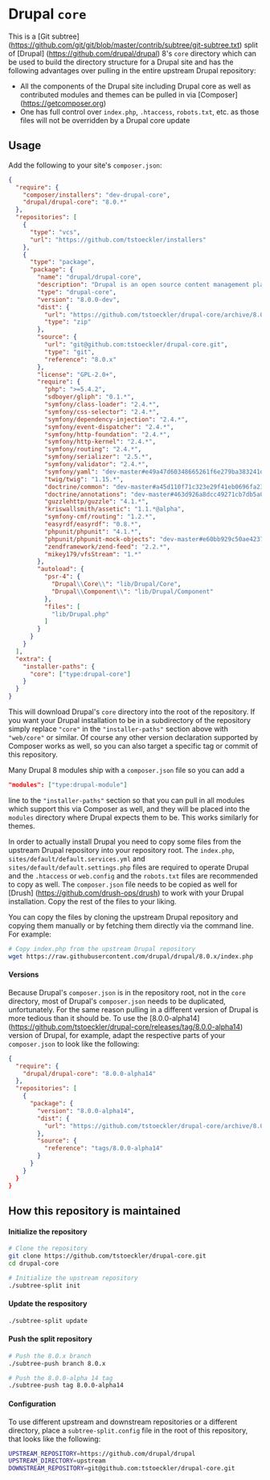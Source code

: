 Drupal `core`
============

This is a [Git subtree] (https://github.com/git/git/blob/master/contrib/subtree/git-subtree.txt) split of [Drupal] (https://github.com/drupal/drupal) 8's `core` directory which can be used to build the directory structure for a Drupal site and has the following advantages over pulling in the entire upstream Drupal repository:
- All the components of the Drupal site including Drupal core as well as contributed modules and themes can be pulled in via [Composer] (https://getcomposer.org)
- One has full control over `index.php`, `.htaccess`, `robots.txt`, etc. as those files will not be overridden by a Drupal core update

Usage
---
Add the following to your site's `composer.json`:
``` json
{
  "require": {
    "composer/installers": "dev-drupal-core",
    "drupal/drupal-core": "8.0.*"
  },
  "repositories": [
    {
      "type": "vcs",
      "url": "https://github.com/tstoeckler/installers"
    },
    {
      "type": "package",
      "package": {
        "name": "drupal/drupal-core",
        "description": "Drupal is an open source content management platform powering millions of websites and applications.",
        "type": "drupal-core",
        "version": "8.0.0-dev",
        "dist": {
          "url": "https://github.com/tstoeckler/drupal-core/archive/8.0.x.zip",
          "type": "zip"
        },
        "source": {
          "url": "git@github.com:tstoeckler/drupal-core.git",
          "type": "git",
          "reference": "8.0.x"
        },
        "license": "GPL-2.0+",
        "require": {
          "php": ">=5.4.2",
          "sdboyer/gliph": "0.1.*",
          "symfony/class-loader": "2.4.*",
          "symfony/css-selector": "2.4.*",
          "symfony/dependency-injection": "2.4.*",
          "symfony/event-dispatcher": "2.4.*",
          "symfony/http-foundation": "2.4.*",
          "symfony/http-kernel": "2.4.*",
          "symfony/routing": "2.4.*",
          "symfony/serializer": "2.5.*",
          "symfony/validator": "2.4.*",
          "symfony/yaml": "dev-master#e49a47d60348665261f6e279ba383241deb73cab",
          "twig/twig": "1.15.*",
          "doctrine/common": "dev-master#a45d110f71c323e29f41eb0696fa230e3fa1b1b5",
          "doctrine/annotations": "dev-master#463d926a8dcc49271cb7db5a08364a70ed6e3cd3",
          "guzzlehttp/guzzle": "4.1.*",
          "kriswallsmith/assetic": "1.1.*@alpha",
          "symfony-cmf/routing": "1.2.*",
          "easyrdf/easyrdf": "0.8.*",
          "phpunit/phpunit": "4.1.*",
          "phpunit/phpunit-mock-objects": "dev-master#e60bb929c50ae4237aaf680a4f6773f4ee17f0a2",
          "zendframework/zend-feed": "2.2.*",
          "mikey179/vfsStream": "1.*"
        },
        "autoload": {
          "psr-4": {
            "Drupal\\Core\\": "lib/Drupal/Core",
            "Drupal\\Component\\": "lib/Drupal/Component"
          },
          "files": [
            "lib/Drupal.php"
          ]
        }
      }
    }
  ],
  "extra": {
    "installer-paths": {
      "core": ["type:drupal-core"]
    }
  }
}
```

This will download Drupal's `core` directory into the root of the repository. If you want your Drupal installation to be in a subdirectory of the repository simply replace `"core"` in the `"installer-paths"` section above with `"web/core"` or similar. Of course any other version declaration supported by Composer works as well, so you can also target a specific tag or commit of this repository.

Many Drupal 8 modules ship with a `composer.json` file so you can add a 
``` json
"modules": ["type:drupal-module"]
```
line to the `"installer-paths"` section so that you can pull in all modules which support this via Composer as well, and they will be placed into the `modules` directory where Drupal expects them to be. This works similarly for themes.

In order to actually install Drupal you need to copy some files from the upstream Drupal repository into your repository root. The `index.php`, `sites/default/default.services.yml` and `sites/default/default.settings.php` files are required to operate Drupal and the `.htaccess` or `web.config` and the `robots.txt` files are recommended to copy as well. The `composer.json` file needs to be copied as well for [Drush] (https://github.com/drush-ops/drush) to work with your Drupal installation. Copy the rest of the files to your liking.

You can copy the files by cloning the upstream Drupal repository and copying them manually or by fetching them directly via the command line. For example:
``` bash
# Copy index.php from the upstream Drupal repository
wget https://raw.githubusercontent.com/drupal/drupal/8.0.x/index.php
```

#### Versions
Because Drupal's `composer.json` is in the repository root, not in the `core` directory, most of Drupal's `composer.json` needs to be duplicated, unfortunately. For the same reason pulling in a different version of Drupal is more tedious than it should be. To use the [8.0.0-alpha14] (https://github.com/tstoeckler/drupal-core/releases/tag/8.0.0-alpha14) version of Drupal, for example, adapt the respective parts of your `composer.json` to look like the following:
``` json
{
  "require": {
    "drupal/drupal-core": "8.0.0-alpha14"
  },
  "repositories": [
    {
      "package": {
        "version": "8.0.0-alpha14",
        "dist": {
          "url": "https://github.com/tstoeckler/drupal-core/archive/8.0.0-alpha14.zip",
        },
        "source": {
          "reference": "tags/8.0.0-alpha14"
        }
      }
    }
  }
}
```

How this repository is maintained
----

#### Initialize the repository
``` bash
# Clone the repository
git clone https://github.com/tstoeckler/drupal-core.git
cd drupal-core

# Initialize the upstream repository
./subtree-split init
```

#### Update the respository
``` bash
./subtree-split update
```

#### Push the split repository
```bash
# Push the 8.0.x branch
./subtree-push branch 8.0.x

# Push the 8.0.0-alpha 14 tag
./subtree-push tag 8.0.0-alpha14
```

#### Configuration
To use different upstream and downstream repositories or a different directory,
place a `subtree-split.config` file in the root of this repository, that looks
like the following:
```bash
UPSTREAM_REPOSITORY=https://github.com/drupal/drupal
UPSTREAM_DIRECTORY=upstream
DOWNSTREAM_REPOSITORY=git@github.com:tstoeckler/drupal-core.git
```


